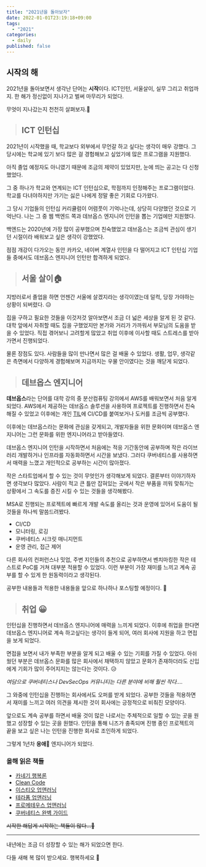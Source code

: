 ```yaml
---
title: "2021년을 돌아보자"
date: 2022-01-01T23:19:18+09:00
tags:
  - "2021"
categories:
  - daily
published: false
---
```


## 시작의 해

2021년을 돌아보면서 생각난 단어는 **시작**이다.
ICT인턴, 서울살이, 실무 그리고 취업까지.
한 해가 정신없이 지나가고 벌써 마무리가 되었다.

무엇이 지나갔는지 천천히 살펴보자.🙆‍


> ## ICT 인턴십

2021년이 시작했을 때, 학교보다 외부에서 무언갈 하고 싶다는 생각이 매우 강했다. 그 당시에는 학교에 있기 보다 많은 걸 경험해보고 싶었기에 많은 프로그램을 지원했다.

아직 졸업 예정자도 아니였기 때문에 조금의 제약이 있었지만, 눈에 띄는 공고는 다 신청했었다.

그 중 하나가 학교와 연계되는 ICT 인턴십으로, 학점까지 인정해주는 프로그램이었다. 학교를 다녀야하지만 가기는 싫은 나에게 정말 좋은 기회로 다가왔다.

그 당시 기업들의 인턴십 커리큘럼이 어렴풋이 기억나는데, 상당히 다양했던 것으로 기억난다. 나는 그 중 웹 백엔드 쪽과 데브옵스 엔지니어 인턴을 뽑는 기업에만 지원했다.

백엔드는 2020년에 가장 많이 공부했으며 친숙했었고 데브옵스는 조금씩 관심이 생기던 시절이라 배워보고 싶은 생각이 강했었다.

점점 개강이 다가오는 동안 카카오, 네이버 계열사 인턴을 다 떨어지고 ICT 인턴십 기업들 중에서도 데브옵스 엔지니어 인턴만 합격하게 되었다.


> ## 서울 살이🏠

지방러로서 졸업을 하면 언젠간 서울에 살겠지라는 생각이였는데 덜컥, 당장 가야하는 상황이 되버렸다. 😥

집을 구하고 필요한 것들을 이것저것 알아보면서 조금 더 넓은 세상을 알게 된 것 같다. 대학 앞에서 자취할 때도 집을 구했었지만 본가와 거리가 가까워서 부모님의 도움을 받을 수 있었다. 직접 겪어보니 고려할게 많았고 취업 이후에 이사할 때도 스트레스를 받아가면서 진행되었다.

물론 장점도 있다. 사람들을 많이 만나면서 많은 걸 배울 수 있었다. 생활, 업무, 생각같은 측면에서 다양하게 경험해보며 지금까지는 우물 안이였다는 것을 깨닫게 되었다.

> ## 데브옵스 엔지니어

**데브옵스**라는 단어를 대학 강의 중 분산컴퓨팅 강의에서 AWS를 배워보면서 처음 알게 되었다. AWS에서 제공하는 데브옵스 솔루션을 사용하여 프로젝트를 진행하면서 친숙해질 수 있었고 이후에는 개인 [TIL](https://github.com/lee20h/til)에 CI/CD를 붙여보거나 도커를 조금씩 공부했다.

이후에는 데브옵스라는 문화에 관심을 갖게되고, 개발자들을 위한 문화이며 데브옵스 엔지니어는 그런 문화를 위한 엔지니어라고 받아들였다.

데브옵스 엔지니어 인턴을 시작하면서 처음에는 적응 기간동안에 공부하며 작은 라이브러리 개발하거나 인프라를 자동화하면서 시간을 보냈다. 그러다 쿠버네티스를 사용하면서 매력을 느꼈고 개인적으로 공부하는 시간이 많아졌다.

작은 스타트업에서 할 수 있는 것이 무엇인가 생각해보게 되었다. 결론부터 이야기하자면 생각보다 많았다. 사람이 적고 큰 틀만 잡혀있는 곳에서 작은 부품을 끼워 맞춰가는 상황에서 그 속도를 증진 시킬 수 있는 것들을 생각해봤다.

MSA로 진행되는 프로젝트에 빠르게 개발 속도를 올리는 것과 운영에 있어서 도움이 될 것들을 하나씩 말씀드려봤다.

- CI/CD
- 모니터링, 로깅
- 쿠버네티스 시크릿 매니지먼트
- 운영 관리, 접근 제어

다른 회사의 컨퍼런스나 밋업, 주변 지인들의 추천으로 공부하면서 벤치마킹한 작은 테스트로 PoC를 거쳐 대부분 적용할 수 있었다. 이런 부분이 가장 재미를 느끼고 계속 공부를 할 수 있게 한 원동력이라고 생각된다.

공부한 내용들과 적용한 내용들을 앞으로 하나하나 포스팅할 예정이다. 👊

> ## 취업 😀

인턴십을 진행하면서 데브옵스 엔지니어에 매력을 느끼게 되었다. 이후에 취업을 한다면 데브옵스 엔지니어로 계속 하고싶다는 생각이 들게 되어, 여러 회사에 지원을 하고 면접을 보게 되었다.

면접을 보면서 내가 부족한 부분을 알게 되고 배울 수 있는 기회를 가질 수 있었다. 아쉬웠던 부분은 데브옵스 문화를 많은 회사에서 채택하지 않았고 문화가 존재하더라도 신입에게 기회가 많이 주어지지는 않는다는 것이다. 😥

_여담으로 쿠버네티스나 DevSecOps 커뮤니티는 다른 분야에 비해 훨씬 작다...._

그 와중에 인턴십을 진행하는 회사에서도 오퍼를 받게 되었다. 공부한 것들을 적용하면서 재미를 느끼고 여러 의견을 제시한 것이 회사에는 긍정적으로 비춰진 모양이다.

앞으로도 계속 공부를 하면서 배울 것이 많은 나로서는 주체적으로 일할 수 있는 곳을 원했고 성장할 수 있는 곳을 원했다. 인턴을 통해 니즈가 충족되며 진행 중인 프로젝트의 끝을 보고 싶은 나는 인턴을 진행한 회사로 조인하게 되었다.

그렇게 1년차 **응애**👶 엔지니어가 되었다.

### 올해 읽은 책들

- [카네기 행복론](http://www.yes24.com/Product/Goods/3195731)
- [Clean Code](http://www.yes24.com/Product/Goods/11681152)
- [이스티오 업앤러닝](http://www.yes24.com/Product/Goods/90263520)
- [테라폼 업앤러닝](http://www.yes24.com/Product/Goods/101511312)
- [프로메테우스 업앤러닝](http://www.yes24.com/Product/Goods/80452497)
- [쿠버네티스 완벽 가이드](http://www.yes24.com/Product/Goods/102847901)

~~시작한 해답게 시작하는 책들이 많다...🤔~~

---

내년에는 조금 더 성장할 수 있는 해가 되었으면 한다.

다들 새해 복 많이 받으세요. 행복하세요 👋
